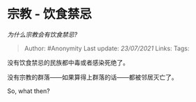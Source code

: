 # 宗教 - 饮食禁忌
*为什么宗教会有饮食禁忌?*

> Author: #Anonymity
> Last update: *23/07/2021*
> Links:
> Tags:

没有饮食禁忌的民族都中毒或者感染死绝了。

没有宗教的群落——如果算得上群落的话——都被邻居灭亡了。

So, what then?
